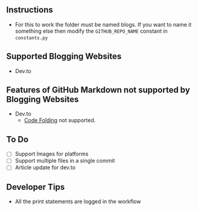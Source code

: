 ## Instructions

- For this to work the folder must be named blogs. If you want to name it something else then modify the `GITHUB_REPO_NAME` constant in `constants.py`

## Supported Blogging Websites

- Dev.to

## Features of GitHub Markdown not supported by Blogging Websites

- Dev.to
  - [Code Folding](https://gist.github.com/pierrejoubert73/902cc94d79424356a8d20be2b382e1ab) not supported.

## To Do

- [ ] Support Images for platforms
- [ ] Support multiple files in a single commit
- [ ] Article update for dev.to

## Developer Tips

- All the print statements are logged in the workflow
